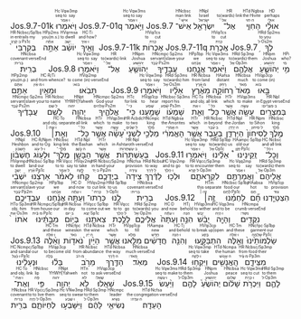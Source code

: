 <rt>Jos.9.7-01k</rt> <RUBY><ruby><ruby>וַיֹּאמְרוּ<rt>ו·אָמַר</rt></ruby><rt>seq·to say</rt></ruby><rt>Hc·Vqw3mp</rt></RUBY>
<rt>Jos.9.7-01q</rt> <RUBY><ruby><ruby>וַיֹּ֥אמֶר<rt>ו·אָמַר</rt></ruby><rt>seq·to say</rt></ruby><rt>Hc·Vqw3ms</rt></RUBY>
<rt>Jos.9.7</rt> <RUBY><ruby><ruby>אִֽישׁ־<rt>אִישׁ·־</rt></ruby><rt>man·link</rt></ruby><rt>HNcbsc</rt></RUBY> <RUBY><ruby><ruby>יִשְׂרָאֵ֖ל<rt>יִשְׂרָאֵל</rt></ruby><rt>Israel</rt></ruby><rt>HNpl</rt></RUBY> <RUBY><ruby><ruby>אֶל־<rt>אֶל·־</rt></ruby><rt>to(wards)·link</rt></ruby><rt>HR</rt></RUBY> <RUBY><ruby><ruby>הַחִוִּ֑י<rt>ה·חִוִּי</rt></ruby><rt>the·Hivite</rt></ruby><rt>HTd·Ngbsa</rt></RUBY> <RUBY><ruby><ruby>אוּלַ֗י<rt>אוּלַי</rt></ruby><rt>perhaps</rt></ruby><rt>HD</rt></RUBY> <RUBY><ruby><ruby>בְּקִרְבִּי֙<rt>ב·קֶ֫רֶב·Ps1c</rt></ruby><rt>in·entrails·my</rt></ruby><rt>HR·Ncbsc/Sp1bs</rt></RUBY> <RUBY><ruby><ruby>אַתָּ֣ה<rt>אַתָּ֫ה</rt></ruby><rt>you(m.s.)</rt></ruby><rt>HPp2ms</rt></RUBY> <RUBY><ruby><ruby>יוֹשֵׁ֔ב<rt>יָשַׁב</rt></ruby><rt>to dwell</rt></ruby><rt>HVqrmsa</rt></RUBY> <RUBY><ruby><ruby>וְאֵ֖יךְ<rt>ו·אֵיךְ</rt></ruby><rt>and·how?</rt></ruby><rt>HC·Ti</rt></RUBY>
<rt>Jos.9.7-11k</rt> <RUBY><ruby><ruby>אֶכְרוֹת<rt>כָּרַת</rt></ruby><rt>to cut</rt></ruby><rt>HVqi1cs</rt></RUBY>
<rt>Jos.9.7-11q</rt> <RUBY><ruby><ruby>אֶֽכְרָת<rt>כָּרַת</rt></ruby><rt>to cut</rt></ruby><rt>HVqi1cs</rt></RUBY>
<rt>Jos.9.7</rt> <RUBY><ruby><ruby>לְךָ֥<rt>ל·Os2m</rt></ruby><rt>to·you</rt></ruby><rt>HRd·Sp2ms</rt></RUBY> <RUBY><ruby><ruby>בְרִֽית׃<rt>בְּרִית·׃</rt></ruby><rt>covenant·verseEnd</rt></ruby><rt>HNcbsa</rt></RUBY>
<rt>Jos.9.8</rt> <RUBY><ruby><ruby>וַיֹּאמְר֥וּ<rt>ו·אָמַר</rt></ruby><rt>seq·to say</rt></ruby><rt>Hc·Vqw3mp</rt></RUBY> <RUBY><ruby><ruby>אֶל־<rt>אֶל·־</rt></ruby><rt>to(wards)·link</rt></ruby><rt>HR</rt></RUBY> <RUBY><ruby><ruby>יְהוֹשֻׁ֖עַ<rt>יְהוֹשׁוּעַ</rt></ruby><rt>Joshua</rt></ruby><rt>HNpm</rt></RUBY> <RUBY><ruby><ruby>עֲבָדֶ֣יךָ<rt>עֶ֫בֶד·Ps2m</rt></ruby><rt>servant|slave·your</rt></ruby><rt>HNcmpc·Sp2ms</rt></RUBY> <RUBY><ruby><ruby>אֲנָ֑חְנוּ<rt>אֲנַ֫חְנוּ</rt></ruby><rt>we</rt></ruby><rt>HPp1bp</rt></RUBY> <RUBY><ruby><ruby>וַיֹּ֨אמֶר<rt>ו·אָמַר</rt></ruby><rt>seq·to say</rt></ruby><rt>Hc·Vqw3ms</rt></RUBY> <RUBY><ruby><ruby>אֲלֵהֶ֧ם<rt>אֶל·Op3m</rt></ruby><rt>to(wards)·them</rt></ruby><rt>HRd·Sp3mp</rt></RUBY> <RUBY><ruby><ruby>יְהוֹשֻׁ֛עַ<rt>יְהוֹשׁוּעַ</rt></ruby><rt>Joshua</rt></ruby><rt>HNpm</rt></RUBY> <RUBY><ruby><ruby>מִ֥י<rt>מִי</rt></ruby><rt>who?</rt></ruby><rt>HPi</rt></RUBY> <RUBY><ruby><ruby>אַתֶּ֖ם<rt>אַתֶּם</rt></ruby><rt>you(m.p.)</rt></ruby><rt>HPp2mp</rt></RUBY> <RUBY><ruby><ruby>וּמֵאַ֥יִן<rt>ו·מ·אַ֫יִן</rt></ruby><rt>and·from·whence?</rt></ruby><rt>HC·R/Ti</rt></RUBY> <RUBY><ruby><ruby>תָּבֹֽאוּ׃<rt>בּוֹא·׃</rt></ruby><rt>to come (in)·verseEnd</rt></ruby><rt>HVqi2mp</rt></RUBY>
<rt>Jos.9.9</rt> <RUBY><ruby><ruby>וַיֹּאמְר֣וּ<rt>ו·אָמַר</rt></ruby><rt>seq·to say</rt></ruby><rt>Hc·Vqw3mp</rt></RUBY> <RUBY><ruby><ruby>אֵלָ֗יו<rt>אֶל·Os3m</rt></ruby><rt>to(wards)·him</rt></ruby><rt>HRd·Sp3ms</rt></RUBY> <RUBY><ruby><ruby>מֵאֶ֨רֶץ<rt>מ·אֶ֫רֶץ</rt></ruby><rt>from·land</rt></ruby><rt>HR·Ncbsa</rt></RUBY> <RUBY><ruby><ruby>רְחוֹקָ֤ה<rt>רָחֹק</rt></ruby><rt>distant</rt></ruby><rt>HAafsa</rt></RUBY> <RUBY><ruby><ruby>מְאֹד֙<rt>מְאֹד</rt></ruby><rt>much</rt></ruby><rt>HNcbsa</rt></RUBY> <RUBY><ruby><ruby>בָּ֣אוּ<rt>בּוֹא</rt></ruby><rt>to come (in)</rt></ruby><rt>HVqp3cp</rt></RUBY> <RUBY><ruby><ruby>עֲבָדֶ֔יךָ<rt>עֶ֫בֶד·Ps2m</rt></ruby><rt>servant|slave·your</rt></ruby><rt>HNcmpc·Sp2ms</rt></RUBY> <RUBY><ruby><ruby>לְשֵׁ֖ם<rt>ל·שֵׁם</rt></ruby><rt>to·name</rt></ruby><rt>HR·Ncbsc</rt></RUBY> <RUBY><ruby><ruby>יְהוָ֣ה<rt>יהוה</rt></ruby><rt>YHWH|Yahweh</rt></ruby><rt>HNpt</rt></RUBY> <RUBY><ruby><ruby>אֱלֹהֶ֑יךָ<rt>אֱלֹהִים·Ps2m</rt></ruby><rt>God·your</rt></ruby><rt>HNcmpc·Sp2ms</rt></RUBY> <RUBY><ruby><ruby>כִּֽי־<rt>כִּי·־</rt></ruby><rt>for·link</rt></ruby><rt>HTc</rt></RUBY> <RUBY><ruby><ruby>שָׁמַ֣עְנוּ<rt>שָׁמַע</rt></ruby><rt>to hear</rt></ruby><rt>HVqp1cp</rt></RUBY> <RUBY><ruby><ruby>שָׁמְע֔וֹ<rt>שֹׁ֫מַע·Ps3m</rt></ruby><rt>report·his</rt></ruby><rt>HNcbsc·Sp3ms</rt></RUBY> <RUBY><ruby><ruby>וְאֵ֛ת<rt>ו·אֵת</rt></ruby><rt>and·obj.</rt></ruby><rt>HC·To</rt></RUBY> <RUBY><ruby><ruby>כָּל־<rt>כֹּל·־</rt></ruby><rt>all·link</rt></ruby><rt>HNcbsa</rt></RUBY> <RUBY><ruby><ruby>אֲשֶׁ֥ר<rt>אֲשֶׁר</rt></ruby><rt>which</rt></ruby><rt>HTr</rt></RUBY> <RUBY><ruby><ruby>עָשָׂ֖ה<rt>עָשָׂה</rt></ruby><rt>to make</rt></ruby><rt>HVqp3ms</rt></RUBY> <RUBY><ruby><ruby>בְּמִצְרָֽיִם׃<rt>ב·מִצְרַ֫יִם·׃</rt></ruby><rt>in·Egypt·verseEnd</rt></ruby><rt>HR·Npl</rt></RUBY>
<rt>Jos.9.10</rt> <RUBY><ruby><ruby>וְאֵ֣ת׀<rt>ו·אֵת·׀</rt></ruby><rt>and·obj.·separate</rt></ruby><rt>HC·To</rt></RUBY> <RUBY><ruby><ruby>כָּל־<rt>כֹּל·־</rt></ruby><rt>all·link</rt></ruby><rt>HNcbsa</rt></RUBY> <RUBY><ruby><ruby>אֲשֶׁ֣ר<rt>אֲשֶׁר</rt></ruby><rt>which</rt></ruby><rt>HTr</rt></RUBY> <RUBY><ruby><ruby>עָשָׂ֗ה<rt>עָשָׂה</rt></ruby><rt>to make</rt></ruby><rt>HVqp3ms</rt></RUBY> <RUBY><ruby><ruby>לִשְׁנֵי֙<rt>ל·שְׁנַ֫יִם</rt></ruby><rt>to·two</rt></ruby><rt>HR·Acbdc</rt></RUBY> <RUBY><ruby><ruby>מַלְכֵ֣י<rt>מֶ֫לֶךְ</rt></ruby><rt>king</rt></ruby><rt>HNcmpc</rt></RUBY> <RUBY><ruby><ruby>הָאֱמֹרִ֔י<rt>ה·אֱמֹרִי</rt></ruby><rt>the·Amorites</rt></ruby><rt>HTd·Ngbsa</rt></RUBY> <RUBY><ruby><ruby>אֲשֶׁ֖ר<rt>אֲשֶׁר</rt></ruby><rt>which</rt></ruby><rt>HTr</rt></RUBY> <RUBY><ruby><ruby>בְּעֵ֣בֶר<rt>ב·עֵ֫בֶר</rt></ruby><rt>in·beyond</rt></ruby><rt>HR·Ncbsc</rt></RUBY> <RUBY><ruby><ruby>הַיַּרְדֵּ֑ן<rt>ה·יַרְדֵּן</rt></ruby><rt>the·Jordan</rt></ruby><rt>HTd·Npl</rt></RUBY> <RUBY><ruby><ruby>לְסִיחוֹן֙<rt>ל·סִיחוֹן</rt></ruby><rt>to·Sihon</rt></ruby><rt>HR·Npm</rt></RUBY> <RUBY><ruby><ruby>מֶ֣לֶךְ<rt>מֶ֫לֶךְ</rt></ruby><rt>king</rt></ruby><rt>HNcbsc</rt></RUBY> <RUBY><ruby><ruby>חֶשְׁבּ֔וֹן<rt>חֶשְׁבּוֹן</rt></ruby><rt>Heshbon</rt></ruby><rt>HNpl</rt></RUBY> <RUBY><ruby><ruby>וּלְע֥וֹג<rt>ו·ל·עוֹג</rt></ruby><rt>and·to·Og</rt></ruby><rt>HC·R/Npm</rt></RUBY> <RUBY><ruby><ruby>מֶֽלֶךְ־<rt>מֶ֫לֶךְ·־</rt></ruby><rt>king·link</rt></ruby><rt>HNcbsc</rt></RUBY> <RUBY><ruby><ruby>הַבָּשָׁ֖ן<rt>ה·בָּשָׁן</rt></ruby><rt>the·Bashan</rt></ruby><rt>HTd·Npl</rt></RUBY> <RUBY><ruby><ruby>אֲשֶׁ֥ר<rt>אֲשֶׁר</rt></ruby><rt>which</rt></ruby><rt>HTr</rt></RUBY> <RUBY><ruby><ruby>בְּעַשְׁתָּרֽוֹת׃<rt>ב·עַשְׁתָּרוֹת·׃</rt></ruby><rt>in·Ashtaroth·verseEnd</rt></ruby><rt>HR·Npl</rt></RUBY>
<rt>Jos.9.11</rt> <RUBY><ruby><ruby>וַיֹּאמְר֣וּ<rt>ו·אָמַר</rt></ruby><rt>seq·to say</rt></ruby><rt>Hc·Vqw3mp</rt></RUBY> <RUBY><ruby><ruby>אֵלֵ֡ינוּ<rt>אֶל·Op1c</rt></ruby><rt>to(wards)·us</rt></ruby><rt>HRd·Sp1bp</rt></RUBY> <RUBY><ruby><ruby>זְֽקֵינֵינוּ֩<rt>זָקֵן·Pp1c</rt></ruby><rt>old·our</rt></ruby><rt>HAampc·Sp1bp</rt></RUBY> <RUBY><ruby><ruby>וְכָל־<rt>ו·כֹּל·־</rt></ruby><rt>and·all·link</rt></ruby><rt>HC·Ncbsc</rt></RUBY> <RUBY><ruby><ruby>יֹשְׁבֵ֨י<rt>יָשַׁב</rt></ruby><rt>to dwell</rt></ruby><rt>HVqrmpc</rt></RUBY> <RUBY><ruby><ruby>אַרְצֵ֜נוּ<rt>אֶ֫רֶץ·Pp1c</rt></ruby><rt>land·our</rt></ruby><rt>HNcbsc·Sp1bp</rt></RUBY> <RUBY><ruby><ruby>לֵאמֹ֗ר<rt>ל·אָמַר</rt></ruby><rt>to·to say</rt></ruby><rt>HR·Vqcc</rt></RUBY> <RUBY><ruby><ruby>קְח֨וּ<rt>לָקַח</rt></ruby><rt>to take</rt></ruby><rt>HVqv2mp</rt></RUBY> <RUBY><ruby><ruby>בְיֶדְכֶ֤ם<rt>ב·יָד·Pp2m</rt></ruby><rt>in·hand·your</rt></ruby><rt>HR·Ncbsc/Sp2mp</rt></RUBY> <RUBY><ruby><ruby>צֵידָה֙<rt>צֵידָה</rt></ruby><rt>provision</rt></ruby><rt>HNcfsa</rt></RUBY> <RUBY><ruby><ruby>לַדֶּ֔רֶךְ<rt>ל·דֶּ֫רֶךְ</rt></ruby><rt>to·way</rt></ruby><rt>HRd·Ncbsa</rt></RUBY> <RUBY><ruby><ruby>וּלְכ֖וּ<rt>ו·הָלַךְ</rt></ruby><rt>and·to go</rt></ruby><rt>HC·Vqv2mp</rt></RUBY> <RUBY><ruby><ruby>לִקְרָאתָ֑ם<rt>ל·קָרָא·Op3m</rt></ruby><rt>to·to encounter·them</rt></ruby><rt>HR·Vqcc/Sp3mp</rt></RUBY> <RUBY><ruby><ruby>וַאֲמַרְתֶּ֤ם<rt>ו·אָמַר</rt></ruby><rt>seq·to say</rt></ruby><rt>Hc·Vqq2mp</rt></RUBY> <RUBY><ruby><ruby>אֲלֵיהֶם֙<rt>אֶל·Op3m</rt></ruby><rt>to(wards)·them</rt></ruby><rt>HRd·Sp3mp</rt></RUBY> <RUBY><ruby><ruby>עַבְדֵיכֶ֣ם<rt>עֶ֫בֶד·Pp2m</rt></ruby><rt>servant|slave·your</rt></ruby><rt>HNcmpc·Sp2mp</rt></RUBY> <RUBY><ruby><ruby>אֲנַ֔חְנוּ<rt>אֲנַ֫חְנוּ</rt></ruby><rt>we</rt></ruby><rt>HPp1bp</rt></RUBY> <RUBY><ruby><ruby>וְעַתָּ֖ה<rt>ו·עַתָּ֫ה</rt></ruby><rt>and·now</rt></ruby><rt>HC·D</rt></RUBY> <RUBY><ruby><ruby>כִּרְתוּ־<rt>כָּרַת·־</rt></ruby><rt>to cut·link</rt></ruby><rt>HVqv2mp</rt></RUBY> <RUBY><ruby><ruby>לָ֥נוּ<rt>ל·Op1c</rt></ruby><rt>to·us</rt></ruby><rt>HRd·Sp1bp</rt></RUBY> <RUBY><ruby><ruby>בְרִֽית׃<rt>בְּרִית·׃</rt></ruby><rt>covenant·verseEnd</rt></ruby><rt>HNcbsa</rt></RUBY>
<rt>Jos.9.12</rt> <RUBY><ruby><ruby>זֶ֣ה׀<rt>זֶה·׀</rt></ruby><rt>this·separate</rt></ruby><rt>HTm</rt></RUBY> <RUBY><ruby><ruby>לַחְמֵ֗נוּ<rt>לֶ֫חֶם·Pp1c</rt></ruby><rt>food·our</rt></ruby><rt>HNcbsc·Sp1bp</rt></RUBY> <RUBY><ruby><ruby>חָ֞ם<rt>חָם</rt></ruby><rt>hot</rt></ruby><rt>HAabsa</rt></RUBY> <RUBY><ruby><ruby>הִצְטַיַּ֤דְנוּ<rt>צוּד</rt></ruby><rt>to provision</rt></ruby><rt>HVtp1cp</rt></RUBY> <RUBY><ruby><ruby>אֹתוֹ֙<rt>אֵת·Os3m</rt></ruby><rt>obj.·him</rt></ruby><rt>HTo·Sp3ms</rt></RUBY> <RUBY><ruby><ruby>מִבָּ֣תֵּ֔ינוּ<rt>מ·בַּ֫יִת·Pp1c</rt></ruby><rt>from·house·our</rt></ruby><rt>HR·Ncmpc/Sp1bp</rt></RUBY> <RUBY><ruby><ruby>בְּי֥וֹם<rt>ב·יוֹם</rt></ruby><rt>in·day</rt></ruby><rt>HR·Ncbsa</rt></RUBY> <RUBY><ruby><ruby>צֵאתֵ֖נוּ<rt>יָצָא·Sp1c</rt></ruby><rt>to come out·we</rt></ruby><rt>HVqcc·Sp1bp</rt></RUBY> <RUBY><ruby><ruby>לָלֶ֣כֶת<rt>ל·הָלַךְ</rt></ruby><rt>to·to go</rt></ruby><rt>HR·Vqcc</rt></RUBY> <RUBY><ruby><ruby>אֲלֵיכֶ֑ם<rt>אֶל·Op2m</rt></ruby><rt>to(wards)·you</rt></ruby><rt>HRd·Sp2mp</rt></RUBY> <RUBY><ruby><ruby>וְעַתָּה֙<rt>ו·עַתָּ֫ה</rt></ruby><rt>and·now</rt></ruby><rt>HC·D</rt></RUBY> <RUBY><ruby><ruby>הִנֵּ֣ה<rt>הִנֵּה</rt></ruby><rt>behold</rt></ruby><rt>HTj</rt></RUBY> <RUBY><ruby><ruby>יָבֵ֔שׁ<rt>יָבֵשׁ</rt></ruby><rt>to wither</rt></ruby><rt>HVqp3ms</rt></RUBY> <RUBY><ruby><ruby>וְהָיָ֖ה<rt>ו·הָיָה</rt></ruby><rt>and·to be</rt></ruby><rt>HC·Vqp3ms</rt></RUBY> <RUBY><ruby><ruby>נִקֻּדִֽים׃<rt>נִקּוּד·׃</rt></ruby><rt>crumb·verseEnd</rt></ruby><rt>HNcmpa</rt></RUBY>
<rt>Jos.9.13</rt> <RUBY><ruby><ruby>וְאֵ֨לֶּה<rt>ו·אֵ֫לֶּה</rt></ruby><rt>and·these</rt></ruby><rt>HC·Tm</rt></RUBY> <RUBY><ruby><ruby>נֹאד֤וֹת<rt>נֹאד</rt></ruby><rt>wineskin</rt></ruby><rt>HNcfpc</rt></RUBY> <RUBY><ruby><ruby>הַיַּ֙יִן֙<rt>ה·יַ֫יִן</rt></ruby><rt>the·wine</rt></ruby><rt>HTd·Ncbsa</rt></RUBY> <RUBY><ruby><ruby>אֲשֶׁ֣ר<rt>אֲשֶׁר</rt></ruby><rt>which</rt></ruby><rt>HTr</rt></RUBY> <RUBY><ruby><ruby>מִלֵּ֣אנוּ<rt>מָלֵא</rt></ruby><rt>to fill</rt></ruby><rt>HVpp1cp</rt></RUBY> <RUBY><ruby><ruby>חֲדָשִׁ֔ים<rt>חָדָשׁ</rt></ruby><rt>new</rt></ruby><rt>HAampa</rt></RUBY> <RUBY><ruby><ruby>וְהִנֵּ֖ה<rt>ו·הִנֵּה</rt></ruby><rt>and·behold</rt></ruby><rt>HC·Tj</rt></RUBY> <RUBY><ruby><ruby>הִתְבַּקָּ֑עוּ<rt>בָּקַע</rt></ruby><rt>to break up|open</rt></ruby><rt>HVtp3cp</rt></RUBY> <RUBY><ruby><ruby>וְאֵ֤לֶּה<rt>ו·אֵ֫לֶּה</rt></ruby><rt>and·these</rt></ruby><rt>HC·Tm</rt></RUBY> <RUBY><ruby><ruby>שַׂלְמוֹתֵ֙ינוּ֙<rt>שַׂלְמָה·Pp1c</rt></ruby><rt>garment·our</rt></ruby><rt>HNcfpc·Sp1bp</rt></RUBY> <RUBY><ruby><ruby>וּנְעָלֵ֔ינוּ<rt>ו·נַ֫עַל·Pp1c</rt></ruby><rt>and·sandal·our</rt></ruby><rt>HC·Ncmpc/Sp1bp</rt></RUBY> <RUBY><ruby><ruby>בָּל֕וּ<rt>בָּלָה</rt></ruby><rt>to become old</rt></ruby><rt>HVqp3cp</rt></RUBY> <RUBY><ruby><ruby>מֵרֹ֥ב<rt>מ·רֹב</rt></ruby><rt>from·abundance</rt></ruby><rt>HR·Ncbsc</rt></RUBY> <RUBY><ruby><ruby>הַדֶּ֖רֶךְ<rt>ה·דֶּ֫רֶךְ</rt></ruby><rt>the·way</rt></ruby><rt>HTd·Ncbsa</rt></RUBY> <RUBY><ruby><ruby>מְאֹֽד׃<rt>מְאֹד·׃</rt></ruby><rt>much·verseEnd</rt></ruby><rt>HNcbsa</rt></RUBY>
<rt>Jos.9.14</rt> <RUBY><ruby><ruby>וַיִּקְח֥וּ<rt>ו·לָקַח</rt></ruby><rt>seq·to take</rt></ruby><rt>Hc·Vqw3mp</rt></RUBY> <RUBY><ruby><ruby>הָֽאֲנָשִׁ֖ים<rt>ה·אֱנוֹשׁ</rt></ruby><rt>the·human</rt></ruby><rt>HTd·Ncmpa</rt></RUBY> <RUBY><ruby><ruby>מִצֵּידָ֑ם<rt>מ·צַ֫יִד·Pp3m</rt></ruby><rt>from·food·their</rt></ruby><rt>HR·Ncbsc/Sp3mp</rt></RUBY> <RUBY><ruby><ruby>וְאֶת־<rt>ו·אֵת·־</rt></ruby><rt>and·obj.·link</rt></ruby><rt>HC·To</rt></RUBY> <RUBY><ruby><ruby>פִּ֥י<rt>פֶּה</rt></ruby><rt>lip</rt></ruby><rt>HNcbsc</rt></RUBY> <RUBY><ruby><ruby>יְהוָ֖ה<rt>יהוה</rt></ruby><rt>YHWH|Yahweh</rt></ruby><rt>HNpt</rt></RUBY> <RUBY><ruby><ruby>לֹ֥א<rt>לֹא</rt></ruby><rt>not</rt></ruby><rt>HTn</rt></RUBY> <RUBY><ruby><ruby>שָׁאָֽלוּ׃<rt>שָׁאַל·׃</rt></ruby><rt>to ask·verseEnd</rt></ruby><rt>HVqp3cp</rt></RUBY>
<rt>Jos.9.15</rt> <RUBY><ruby><ruby>וַיַּ֨עַשׂ<rt>ו·עָשָׂה</rt></ruby><rt>seq·to make</rt></ruby><rt>Hc·Vqw3ms</rt></RUBY> <RUBY><ruby><ruby>לָהֶ֤ם<rt>ל·Op3m</rt></ruby><rt>to·them</rt></ruby><rt>HRd·Sp3mp</rt></RUBY> <RUBY><ruby><ruby>יְהוֹשֻׁ֙עַ֙<rt>יְהוֹשׁוּעַ</rt></ruby><rt>Joshua</rt></ruby><rt>HNpm</rt></RUBY> <RUBY><ruby><ruby>שָׁל֔וֹם<rt>שָׁלוֹם</rt></ruby><rt>peace</rt></ruby><rt>HNcbsa</rt></RUBY> <RUBY><ruby><ruby>וַיִּכְרֹ֥ת<rt>ו·כָּרַת</rt></ruby><rt>seq·to cut</rt></ruby><rt>Hc·Vqw3ms</rt></RUBY> <RUBY><ruby><ruby>לָהֶ֛ם<rt>ל·Op3m</rt></ruby><rt>to·them</rt></ruby><rt>HRd·Sp3mp</rt></RUBY> <RUBY><ruby><ruby>בְּרִ֖ית<rt>בְּרִית</rt></ruby><rt>covenant</rt></ruby><rt>HNcbsa</rt></RUBY> <RUBY><ruby><ruby>לְחַיּוֹתָ֑ם<rt>ל·חָיָה·Op3m</rt></ruby><rt>to·to live·them</rt></ruby><rt>HR·Vpcc/Sp3mp</rt></RUBY> <RUBY><ruby><ruby>וַיִּשָּׁבְע֣וּ<rt>ו·שָׁבַע</rt></ruby><rt>seq·to swear</rt></ruby><rt>Hc·VNw3mp</rt></RUBY> <RUBY><ruby><ruby>לָהֶ֔ם<rt>ל·Op3m</rt></ruby><rt>to·them</rt></ruby><rt>HRd·Sp3mp</rt></RUBY> <RUBY><ruby><ruby>נְשִׂיאֵ֖י<rt>נָשִׂיא</rt></ruby><rt>leader</rt></ruby><rt>HNcmpc</rt></RUBY> <RUBY><ruby><ruby>הָעֵדָֽה׃<rt>ה·עֵדָה·׃</rt></ruby><rt>the·congregation·verseEnd</rt></ruby><rt>HTd·Ncfsa</rt></RUBY>

